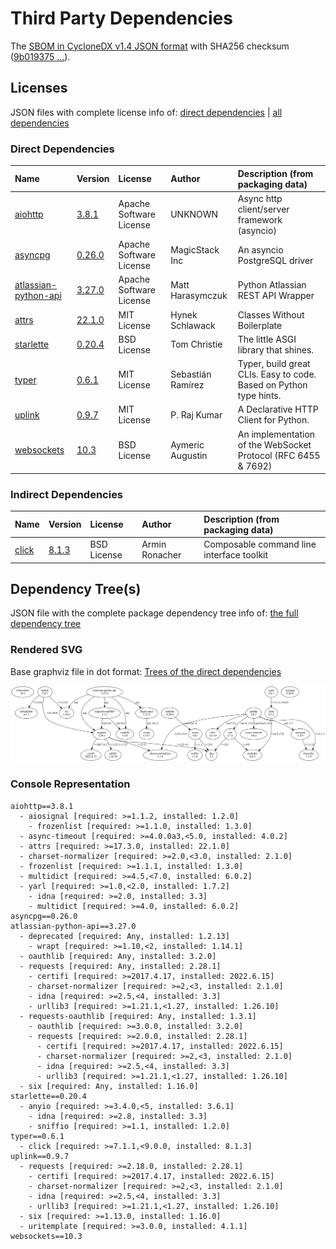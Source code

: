 # Third Party Dependencies

<!--[[[fill sbom_sha256()]]]-->
The [SBOM in CycloneDX v1.4 JSON format](https://github.com/sthagen/pilli/blob/default/sbom.json) with SHA256 checksum ([9b019375 ...](https://raw.githubusercontent.com/sthagen/pilli/default/sbom.json.sha256 "sha256:9b019375b3b96aee8cca4e16803dc9a5bd1a2de8299ef3ef81ed159efca096f5")).
<!--[[[end]]] (checksum: 4bb8e23f30fd1d5d04398d20ddb28c36)-->
## Licenses 

JSON files with complete license info of: [direct dependencies](direct-dependency-licenses.json) | [all dependencies](all-dependency-licenses.json)

### Direct Dependencies

<!--[[[fill direct_dependencies_table()]]]-->
| Name                                                                          | Version                                                         | License                 | Author            | Description (from packaging data)                                  |
|:------------------------------------------------------------------------------|:----------------------------------------------------------------|:------------------------|:------------------|:-------------------------------------------------------------------|
| [aiohttp](https://github.com/aio-libs/aiohttp)                                | [3.8.1](https://pypi.org/project/aiohttp/3.8.1/)                | Apache Software License | UNKNOWN           | Async http client/server framework (asyncio)                       |
| [asyncpg](https://github.com/MagicStack/asyncpg)                              | [0.26.0](https://pypi.org/project/asyncpg/0.26.0/)              | Apache Software License | MagicStack Inc    | An asyncio PostgreSQL driver                                       |
| [atlassian-python-api](https://github.com/atlassian-api/atlassian-python-api) | [3.27.0](https://pypi.org/project/atlassian-python-api/3.27.0/) | Apache Software License | Matt Harasymczuk  | Python Atlassian REST API Wrapper                                  |
| [attrs](https://www.attrs.org/)                                               | [22.1.0](https://pypi.org/project/attrs/22.1.0/)                | MIT License             | Hynek Schlawack   | Classes Without Boilerplate                                        |
| [starlette](https://github.com/encode/starlette)                              | [0.20.4](https://pypi.org/project/starlette/0.20.4/)            | BSD License             | Tom Christie      | The little ASGI library that shines.                               |
| [typer](https://github.com/tiangolo/typer)                                    | [0.6.1](https://pypi.org/project/typer/0.6.1/)                  | MIT License             | Sebastián Ramírez | Typer, build great CLIs. Easy to code. Based on Python type hints. |
| [uplink](https://uplink.readthedocs.io/)                                      | [0.9.7](https://pypi.org/project/uplink/0.9.7/)                 | MIT License             | P. Raj Kumar      | A Declarative HTTP Client for Python.                              |
| [websockets](https://github.com/aaugustin/websockets)                         | [10.3](https://pypi.org/project/websockets/10.3/)               | BSD License             | Aymeric Augustin  | An implementation of the WebSocket Protocol (RFC 6455 & 7692)      |
<!--[[[end]]] (checksum: daba4ad369c4d8c2bfd4d3dbf84a7419)-->

### Indirect Dependencies

<!--[[[fill indirect_dependencies_table()]]]-->
| Name                                          | Version                                        | License     | Author         | Description (from packaging data)         |
|:----------------------------------------------|:-----------------------------------------------|:------------|:---------------|:------------------------------------------|
| [click](https://palletsprojects.com/p/click/) | [8.1.3](https://pypi.org/project/click/8.1.3/) | BSD License | Armin Ronacher | Composable command line interface toolkit |
<!--[[[end]]] (checksum: dc3a866a7aa3332404bde3da87727cb9)-->

## Dependency Tree(s)

JSON file with the complete package dependency tree info of: [the full dependency tree](package-dependency-tree.json)

### Rendered SVG

Base graphviz file in dot format: [Trees of the direct dependencies](package-dependency-tree.dot.txt)

<img src="./package-dependency-tree.svg" alt="Trees of the direct dependencies" title="Trees of the direct dependencies"/>

### Console Representation

<!--[[[fill dependency_tree_console_text()]]]-->
````console
aiohttp==3.8.1
  - aiosignal [required: >=1.1.2, installed: 1.2.0]
    - frozenlist [required: >=1.1.0, installed: 1.3.0]
  - async-timeout [required: >=4.0.0a3,<5.0, installed: 4.0.2]
  - attrs [required: >=17.3.0, installed: 22.1.0]
  - charset-normalizer [required: >=2.0,<3.0, installed: 2.1.0]
  - frozenlist [required: >=1.1.1, installed: 1.3.0]
  - multidict [required: >=4.5,<7.0, installed: 6.0.2]
  - yarl [required: >=1.0,<2.0, installed: 1.7.2]
    - idna [required: >=2.0, installed: 3.3]
    - multidict [required: >=4.0, installed: 6.0.2]
asyncpg==0.26.0
atlassian-python-api==3.27.0
  - deprecated [required: Any, installed: 1.2.13]
    - wrapt [required: >=1.10,<2, installed: 1.14.1]
  - oauthlib [required: Any, installed: 3.2.0]
  - requests [required: Any, installed: 2.28.1]
    - certifi [required: >=2017.4.17, installed: 2022.6.15]
    - charset-normalizer [required: >=2,<3, installed: 2.1.0]
    - idna [required: >=2.5,<4, installed: 3.3]
    - urllib3 [required: >=1.21.1,<1.27, installed: 1.26.10]
  - requests-oauthlib [required: Any, installed: 1.3.1]
    - oauthlib [required: >=3.0.0, installed: 3.2.0]
    - requests [required: >=2.0.0, installed: 2.28.1]
      - certifi [required: >=2017.4.17, installed: 2022.6.15]
      - charset-normalizer [required: >=2,<3, installed: 2.1.0]
      - idna [required: >=2.5,<4, installed: 3.3]
      - urllib3 [required: >=1.21.1,<1.27, installed: 1.26.10]
  - six [required: Any, installed: 1.16.0]
starlette==0.20.4
  - anyio [required: >=3.4.0,<5, installed: 3.6.1]
    - idna [required: >=2.8, installed: 3.3]
    - sniffio [required: >=1.1, installed: 1.2.0]
typer==0.6.1
  - click [required: >=7.1.1,<9.0.0, installed: 8.1.3]
uplink==0.9.7
  - requests [required: >=2.18.0, installed: 2.28.1]
    - certifi [required: >=2017.4.17, installed: 2022.6.15]
    - charset-normalizer [required: >=2,<3, installed: 2.1.0]
    - idna [required: >=2.5,<4, installed: 3.3]
    - urllib3 [required: >=1.21.1,<1.27, installed: 1.26.10]
  - six [required: >=1.13.0, installed: 1.16.0]
  - uritemplate [required: >=3.0.0, installed: 4.1.1]
websockets==10.3
````
<!--[[[end]]] (checksum: 163d835b14c30b72dcc6f8f7d53079d0)-->
